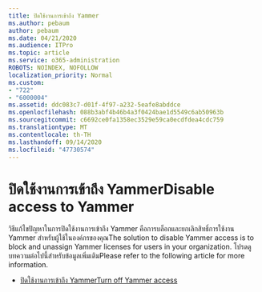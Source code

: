 ```yaml
---
title: ปิดใช้งานการเข้าถึง Yammer
ms.author: pebaum
author: pebaum
ms.date: 04/21/2020
ms.audience: ITPro
ms.topic: article
ms.service: o365-administration
ROBOTS: NOINDEX, NOFOLLOW
localization_priority: Normal
ms.custom:
- "722"
- "6000004"
ms.assetid: ddc083c7-d01f-4f97-a232-5eafe8abddce
ms.openlocfilehash: 088b3abf4b46b4a3f0424bae1d5549c6ab50963b
ms.sourcegitcommit: c6692ce0fa1358ec3529e59ca0ecdfdea4cdc759
ms.translationtype: MT
ms.contentlocale: th-TH
ms.lasthandoff: 09/14/2020
ms.locfileid: "47730574"
---
```

# <a name="disable-access-to-yammer"></a><span data-ttu-id="6ca65-102">ปิดใช้งานการเข้าถึง Yammer</span><span class="sxs-lookup"><span data-stu-id="6ca65-102">Disable access to Yammer</span></span>

<span data-ttu-id="6ca65-103">วิธีแก้ไขปัญหาในการปิดใช้งานการเข้าถึง Yammer คือการบล็อกและยกเลิกสิทธิ์การใช้งาน Yammer สำหรับผู้ใช้ในองค์กรของคุณ</span><span class="sxs-lookup"><span data-stu-id="6ca65-103">The solution to disable Yammer access is to block and unassign Yammer licenses for users in your organization.</span></span> <span data-ttu-id="6ca65-104">โปรดดูบทความต่อไปนี้สำหรับข้อมูลเพิ่มเติม</span><span class="sxs-lookup"><span data-stu-id="6ca65-104">Please refer to the following article for more information.</span></span>
  
- [<span data-ttu-id="6ca65-105">ปิดใช้งานการเข้าถึง Yammer</span><span class="sxs-lookup"><span data-stu-id="6ca65-105">Turn off Yammer access</span></span>](https://docs.microsoft.com/yammer/manage-yammer-users/turn-off-user-access)
